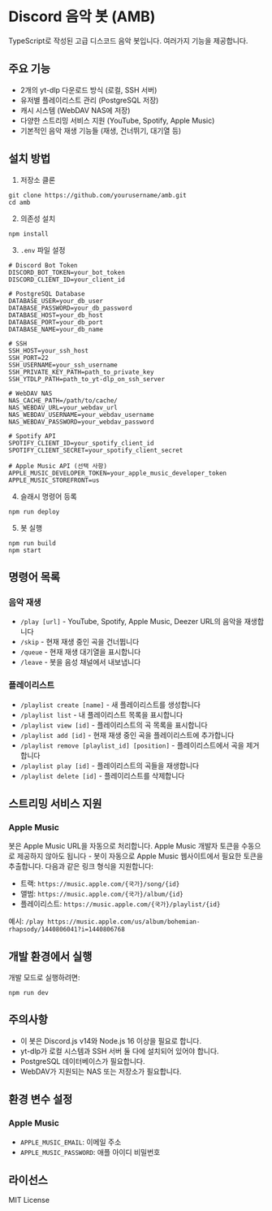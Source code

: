 # Discord 음악 봇 (AMB)

TypeScript로 작성된 고급 디스코드 음악 봇입니다. 여러가지 기능을 제공합니다.

## 주요 기능

- 2개의 yt-dlp 다운로드 방식 (로컬, SSH 서버)
- 유저별 플레이리스트 관리 (PostgreSQL 저장)
- 캐시 시스템 (WebDAV NAS에 저장)
- 다양한 스트리밍 서비스 지원 (YouTube, Spotify, Apple Music)
- 기본적인 음악 재생 기능들 (재생, 건너뛰기, 대기열 등)

## 설치 방법

1. 저장소 클론
```
git clone https://github.com/yourusername/amb.git
cd amb
```

2. 의존성 설치
```
npm install
```

3. `.env` 파일 설정
```
# Discord Bot Token
DISCORD_BOT_TOKEN=your_bot_token
DISCORD_CLIENT_ID=your_client_id

# PostgreSQL Database
DATABASE_USER=your_db_user
DATABASE_PASSWORD=your_db_password
DATABASE_HOST=your_db_host
DATABASE_PORT=your_db_port
DATABASE_NAME=your_db_name

# SSH
SSH_HOST=your_ssh_host
SSH_PORT=22
SSH_USERNAME=your_ssh_username
SSH_PRIVATE_KEY_PATH=path_to_private_key
SSH_YTDLP_PATH=path_to_yt-dlp_on_ssh_server

# WebDAV NAS
NAS_CACHE_PATH=/path/to/cache/
NAS_WEBDAV_URL=your_webdav_url
NAS_WEBDAV_USERNAME=your_webdav_username
NAS_WEBDAV_PASSWORD=your_webdav_password

# Spotify API
SPOTIFY_CLIENT_ID=your_spotify_client_id
SPOTIFY_CLIENT_SECRET=your_spotify_client_secret

# Apple Music API (선택 사항)
APPLE_MUSIC_DEVELOPER_TOKEN=your_apple_music_developer_token
APPLE_MUSIC_STOREFRONT=us
```

4. 슬래시 명령어 등록
```
npm run deploy
```

5. 봇 실행
```
npm run build
npm start
```

## 명령어 목록

### 음악 재생
- `/play [url]` - YouTube, Spotify, Apple Music, Deezer URL의 음악을 재생합니다
- `/skip` - 현재 재생 중인 곡을 건너뜁니다
- `/queue` - 현재 재생 대기열을 표시합니다
- `/leave` - 봇을 음성 채널에서 내보냅니다

### 플레이리스트
- `/playlist create [name]` - 새 플레이리스트를 생성합니다
- `/playlist list` - 내 플레이리스트 목록을 표시합니다
- `/playlist view [id]` - 플레이리스트의 곡 목록을 표시합니다
- `/playlist add [id]` - 현재 재생 중인 곡을 플레이리스트에 추가합니다
- `/playlist remove [playlist_id] [position]` - 플레이리스트에서 곡을 제거합니다
- `/playlist play [id]` - 플레이리스트의 곡들을 재생합니다
- `/playlist delete [id]` - 플레이리스트를 삭제합니다

## 스트리밍 서비스 지원

### Apple Music
봇은 Apple Music URL을 자동으로 처리합니다. Apple Music 개발자 토큰을 수동으로 제공하지 않아도 됩니다 - 봇이 자동으로 Apple Music 웹사이트에서 필요한 토큰을 추출합니다. 다음과 같은 링크 형식을 지원합니다:

- 트랙: `https://music.apple.com/{국가}/song/{id}`
- 앨범: `https://music.apple.com/{국가}/album/{id}`
- 플레이리스트: `https://music.apple.com/{국가}/playlist/{id}`

예시: `/play https://music.apple.com/us/album/bohemian-rhapsody/1440806041?i=1440806768`

## 개발 환경에서 실행

개발 모드로 실행하려면:
```
npm run dev
```

## 주의사항

- 이 봇은 Discord.js v14와 Node.js 16 이상을 필요로 합니다.
- yt-dlp가 로컬 시스템과 SSH 서버 둘 다에 설치되어 있어야 합니다.
- PostgreSQL 데이터베이스가 필요합니다.
- WebDAV가 지원되는 NAS 또는 저장소가 필요합니다.

## 환경 변수 설정

### Apple Music

- `APPLE_MUSIC_EMAIL`: 이메일 주소
- `APPLE_MUSIC_PASSWORD`: 애플 아이디 비밀번호

## 라이선스

MIT License 